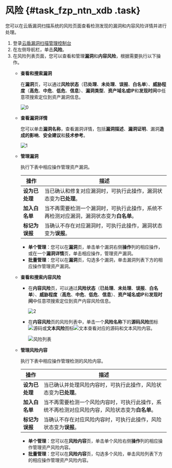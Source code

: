 # 风险 {#task_fzp_ntn_xdb .task}

您可以在云盾漏洞扫描系统的风险页面查看检测发现的漏洞和内容风险详情并进行处理。

1.  登录[云盾漏洞扫描管理控制台](https://yundun.console.aliyun.com/?p=avds)
2.  在左侧导航栏，单击**风险**。
3.  在风险列表页面，您可以查看和管理**漏洞**和**内容风险**，根据需要执行以下操作。 
    -   **查看和搜索漏洞** 

        在**漏洞**页，可以通过**风险状态**（**已处理**、**未处理**、**误报**、**白名单**）、**威胁程度**（**高危**、**中危**、**低危**、**信息**）、**漏洞类型**、**资产域名或IP**和**发现时间**中任意项搜索定位到资产漏洞信息。

        ![0](http://static-aliyun-doc.oss-cn-hangzhou.aliyuncs.com/assets/img/13739/156566056212891_zh-CN.png)

    -   **查看漏洞详情** 

        您可以单击**漏洞名称**，查看漏洞详情，包括**漏洞描述**、**漏洞证明**、漏洞**造成的影响**、**安全建议**和**技术参考**。

        ![1](http://static-aliyun-doc.oss-cn-hangzhou.aliyuncs.com/assets/img/13739/156566056212890_zh-CN.png)

    -   **管理漏洞** 

        执行下表中相应操作管理资产漏洞。

        |操作|描述|
        |--|--|
        |**设为已处理**|当已确认和修复对应漏洞时，可执行此操作，漏洞状态变为**已处理**。|
        |**加入白名单**|当不再需要检测一个漏洞时，可执行此操作，系统不再检测对应漏洞，漏洞状态变为**白名单**。|
        |**标记为误报**|当确认不存在对应漏洞时，可执行此操作，漏洞状态变为**误报**。|

        -   **单个管理**：您可以在**漏洞**页，单击单个漏洞右侧**操作**列的相应操作，或在一个**漏洞详情**页，单击相应操作，管理资产漏洞。
        -   **批量管理**：您可以在**漏洞**页，勾选多个漏洞，单击漏洞列表下方的相应操作管理资产漏洞。
    -   **查看和搜索内容风险** 
        -   在**内容风险**页，可以通过**风险状态**（**已处理**、**未处理**、**误报**、**白名单**）、**威胁程度**（**高危**、**中危**、**低危**、**信息**）、**资产域名或IP**和**发现时间**中任意项搜索定位到资产内容风险信息。

            ![2](http://static-aliyun-doc.oss-cn-hangzhou.aliyuncs.com/assets/img/13739/156566056254654_zh-CN.png)

        -   在**内容风险**页的风险列表中，单击一个**风险名称**下的**源码风险**图标![源码](http://static-aliyun-doc.oss-cn-hangzhou.aliyuncs.com/assets/img/13739/156566056255204_zh-CN.png)或**文本风险**图标![文本](http://static-aliyun-doc.oss-cn-hangzhou.aliyuncs.com/assets/img/13739/156566056355205_zh-CN.png)查看对应的源码和文本风险内容。

            ![风险列表](http://static-aliyun-doc.oss-cn-hangzhou.aliyuncs.com/assets/img/13739/156566056355206_zh-CN.png)

    -   **管理风险内容** 

        执行下表中相应操作管理检测的风险内容。

        |操作|描述|
        |--|--|
        |**设为已处理**|当已确认并处理风险内容时，可执行此操作，风险状态变为**已处理**。|
        |**加入白名单**|当不再需要检测一个风险内容时，可执行此操作，系统不再检测对应风险内容，风险状态变为**白名单**。|
        |**标记为误报**|当确认不存在对应风险内容时，可执行此操作，风险状态变为**误报**。|

        -   **单个管理**：您可以在**风险内容**页，单击单个风险右侧**操作**列的相应操作管理资产风险内容。
        -   **批量管理**：您可以在**风险内容**页，勾选多个风险，单击风险列表下方的相应操作管理资产风险内容。

